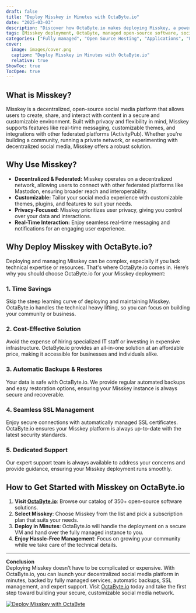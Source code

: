 ```yaml
---
draft: false
title: "Deploy Misskey in Minutes with OctaByte.io"
date: "2025-03-03"
description: "Discover how OctaByte.io makes deploying Misskey, a powerful open-source social media platform, effortless. Save time, reduce costs, and enjoy fully managed services with automatic backups, SSL management, and expert support."
tags: [Misskey deployment, OctaByte, managed open-source software, social media platform, automatic backups, SSL management, cost-effective hosting, open-source software hosting]
categories: ["Fully managed", "Open Source Hosting", "Applications", "Fediverse", "Misskey"]
cover:
  image: images/cover.png
  caption: "Deploy Misskey in Minutes with OctaByte.io"
  relative: true
ShowToc: true
TocOpen: true
---
```



## What is Misskey?

Misskey is a decentralized, open-source social media platform that allows users to create, share, and interact with content in a secure and customizable environment. Built with privacy and flexibility in mind, Misskey supports features like real-time messaging, customizable themes, and integrations with other federated platforms (ActivityPub). Whether you're building a community, running a private network, or experimenting with decentralized social media, Misskey offers a robust solution.

## Why Use Misskey?

- **Decentralized & Federated:** Misskey operates on a decentralized network, allowing users to connect with other federated platforms like Mastodon, ensuring broader reach and interoperability.
- **Customizable:** Tailor your social media experience with customizable themes, plugins, and features to suit your needs.
- **Privacy-Focused:** Misskey prioritizes user privacy, giving you control over your data and interactions.
- **Real-Time Interaction:** Enjoy seamless real-time messaging and notifications for an engaging user experience.

## Why Deploy Misskey with OctaByte.io?

Deploying and managing Misskey can be complex, especially if you lack technical expertise or resources. That's where OctaByte.io comes in. Here’s why you should choose OctaByte.io for your Misskey deployment:

### 1. **Time Savings**
Skip the steep learning curve of deploying and maintaining Misskey. OctaByte.io handles the technical heavy lifting, so you can focus on building your community or business.

### 2. **Cost-Effective Solution**
Avoid the expense of hiring specialized IT staff or investing in expensive infrastructure. OctaByte.io provides an all-in-one solution at an affordable price, making it accessible for businesses and individuals alike.

### 3. **Automatic Backups & Restores**
Your data is safe with OctaByte.io. We provide regular automated backups and easy restoration options, ensuring your Misskey instance is always secure and recoverable.

### 4. **Seamless SSL Management**
Enjoy secure connections with automatically managed SSL certificates. OctaByte.io ensures your Misskey platform is always up-to-date with the latest security standards.

### 5. **Dedicated Support**
Our expert support team is always available to address your concerns and provide guidance, ensuring your Misskey deployment runs smoothly.

## How to Get Started with Misskey on OctaByte.io

1. **Visit [OctaByte.io](https://octabyte.io)**: Browse our catalog of 350+ open-source software solutions.
2. **Select Misskey**: Choose Misskey from the list and pick a subscription plan that suits your needs.
3. **Deploy in Minutes**: OctaByte.io will handle the deployment on a secure VM and hand over the fully managed instance to you.
4. **Enjoy Hassle-Free Management**: Focus on growing your community while we take care of the technical details.

---

**Conclusion**  
Deploying Misskey doesn’t have to be complicated or expensive. With OctaByte.io, you can launch your decentralized social media platform in minutes, backed by fully managed services, automatic backups, SSL management, and expert support. Visit [OctaByte.io](https://octabyte.io) today and take the first step toward building your secure, customizable social media network.

[![Deploy Misskey with OctaByte](/images/deploy-on-octabyte.png)](https://octabyte.io/fully-managed-open-source-services/applications/fediverse/misskey)